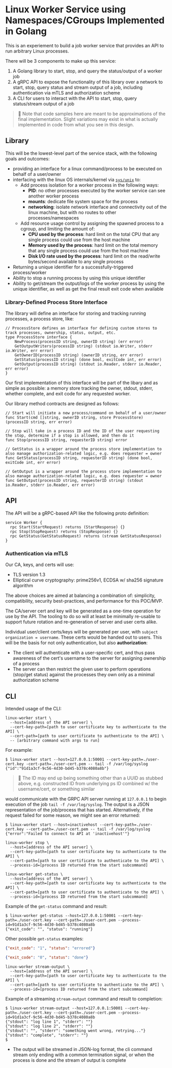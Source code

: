 # Linux Worker Service using Namespaces/CGroups Implemented in Golang

This is an experiement to build a job worker service that provides an API to run arbitrary Linux processes.

There will be 3 components to make up this service:

1. A Golang library to start, stop, and query the status/output of a worker job
2. A gRPC API to expose the functionality of this library over a network to start, stop, query status and stream output of a job, including authentication via mTLS and authorization scheme
3. A CLI for users to interact with the API to start, stop, query status/stream output of a job

> :pencil: Note that code samples here are meant to be approximations of the final implementation. Slight variations may exist in what is actually implemented in code from what you see in this design.

## Library

This will be the lowest-level part of the service stack, with the following goals and outcomes:

* providing an interface for a linux command/process to be executed on behalf of a user/owner
* interfacing with the linux OS internals/kernel via [`sys/unix`](https://pkg.go.dev/golang.org/x/sys/unix) to:
  * Add process isolation for a worker process in the following ways:
    * **PID**: no other processes executed by the worker service can see another worker process
    * **mounts**: dedicate file system space for the process
    * **networking**: isolate network interface and connectivity out of the linux machine, but with no routes to other processes/namespaces
  * Add resource usage control by assigning the spawned process to a cgroup, and limiting the amount of:
    * **CPU used by the process**: hard limit on the total CPU that any single process could use from the host machine
    * **Memory used by the process**: hard limit on the total memory that any single process could use from the host machine
    * **Disk I/O rate used by the process**: hard limit on the read/write bytes/second available to any single process
* Returning a unique identifier for a successfully-triggered process/worker
* Ability to stop a running process by using this unique identifier
* Ability to get/stream the output/logs of the worker process by using the unique identifier, as well as get the final result exit code when available

### Library-Defined Process Store Interface

The library will define an interface for storing and tracking running processes, a process store, like:

```golang
// ProcessStore defines an interface for defining custom stores to track processes, ownership, status, output, etc.
type ProcessStore interface {
	NewProcess(processID string, ownerID string) (err error)
	GetOutputWriters(processID string) (stdout io.Writer, stderr io.Writer, err error)
	GetOwnerID(processID string) (ownerID string, err error)
	GetStatus(processID string) (done bool, exitCode int, err error)
	GetOutput(processID string) (stdout io.Reader, stderr io.Reader, err error)
}
```

Our first implementation of this interface will be part of the libary and as simple as possible: a memory store tracking the owner, stdout, stderr, whether complete, and exit code for any requested worker.

Our library method contracts are designed as follows:

```golang
// Start will initiate a new process/command on behalf of a user/owner
func Start(cmd []string, ownerID string, store ProcessStore) (processID string, err error)

// Stop will take in a process ID and the ID of the user requesting the stop, determine if a stop is allowed, and then do it
func Stop(processID string, requesterID string) error

// GetStatus is a wrapper around the process store implementation to also manage authorization-related logic, e.g. does requester = owner
func GetStatus(processID string, requesterID string) (done bool, exitCode int, err error)

// GetOutput is a wrapper around the process store implementation to also manage authorization-related logic, e.g. does requester = owner
func GetOutput(processID string, requesterID string) (stdout io.Reader, stderr io.Reader, err error)
```

## API

The API will be a gRPC-based API like the following proto definition:

```
service Worker {
  rpc Start(StartRequest) returns (StartResponse) {}
  rpc Stop(StopRequest) returns (StopResponse) {}
  rpc GetStatus(GetStatusRequest) returns (stream GetStatusResponse)
}
```

### Authentication via mTLS

Our CA, keys, and certs will use:

* TLS version 1.3
* Elliptical curve cryptography: prime256v1, ECDSA w/ sha256 signature algorithm

The above choices are aimed at balancing a combination of: simplicity, compatibility, security best-practices, and performance for this POC/MVP.

The CA/server cert and key will be generated as a one-time operation for use by the API. The tooling to do so will at least be minimally re-usable to support future rotation and re-generation of server and user certs alike.

Individual user/client certs/keys will be generated per user, with `subject organization = username`. These certs would be handed out to users. This will be the basis for not only authentication, but also **authorization**:

* The client will authenticate with a user-specific cert, and thus pass awareness of the cert's username to the server for assigning ownership of a process
* The server can then restrict the given user to perform operations (stop/get status) against the processes they own only as a minimal authorization scheme

## CLI

Intended usage of the CLI:

```shell
linux-worker start \
  --host=[address of the API server] \
  --cert-key-path=[path to user certificate key to authenticate to the API] \
  --cert-path=[path to user certificate to authenticate to the API] \
  -- [arbitrary command with args to run]
```

For example:

```shell
$ linux-worker start --host=127.0.0.1:50001 --cert-key-path=./user-cert.key -cert-path=./user-cert.pem -- tail -f /var/log/syslog
{"id":"91d1a3cf-9c56-4d30-bd45-b378c4080a8b"}
```

> :pencil: The ID may end up being something other than a UUID as stubbed above, e.g. constructed ID from underlying ps ID combined w/ the username/cert, or something similar

would communicate with the GRPC API server running at `127.0.0.1` to begin execution of the job `tail -f /var/log/syslog`. The output is a JSON representation of the job/process that has started. Alternatively, if the request failed for some reason, we might see an error returned:

```shell
$ linux-worker start --host=inactivehost --cert-key-path=./user-cert.key --cert-path=./user-cert.pem -- tail -f /var/log/syslog
{"error":"Failed to connect to API at 'inactivehost'"}
```

```shell
linux-worker stop \
  --host=[address of the API server] \
  --cert-key-path=[path to user certificate key to authenticate to the API] \
  --cert-path=[path to user certificate to authenticate to the API] \
  --process-id=[process ID returned from the start subcommand]
```

```shell
linux-worker get-status \
  --host=[address of the API server] \
  --cert-key-path=[path to user certificate key to authenticate to the API] \
  --cert-path=[path to user certificate to authenticate to the API] \
  --process-id=[process ID returned from the start subcommand]
```

Example of the `get-status` command and result:

```shell
$ linux-worker get-status --host=127.0.0.1:50001 --cert-key-path=./user-cert.key --cert-path=./user-cert.pem --process-id=91d1a3cf-9c56-4d30-bd45-b378c4080a8b
{"exit_code": "", "status": "running"}
```

Other possible `get-status` examples:

```json
{"exit_code": "1", "status": "errored"}
```

```json
{"exit_code": "0", "status": "done"}
```

```shell
linux-worker stream-output \
  --host=[address of the API server] \
  --cert-key-path=[path to user certificate key to authenticate to the API] \
  --cert-path=[path to user certificate to authenticate to the API] \
  --process-id=[process ID returned from the start subcommand]
```

Example of a streaming `stream-output` command and result to completion:

```shell
$ linux-worker stream-output --host=127.0.0.1:50001 --cert-key-path=./user-cert.key --cert-path=./user-cert.pem --process-id=91d1a3cf-9c56-4d30-bd45-b378c4080a8b
{"stdout": "log line 1", "stderr": ""}
{"stdout": "log line 2", "stderr": ""}
{"stdout": "", "stderr": "something went wrong, retrying..."}
{"stdout": "complete", "stderr": ""}
$ 
```

* The output will be streamed in JSON-log format, the cli command stream only ending with a common termination signal, or when the process is done and the stream of output is complete